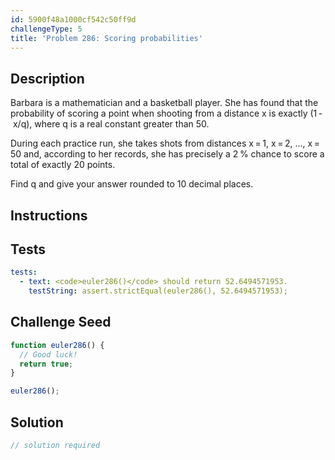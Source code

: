 ```yaml
---
id: 5900f48a1000cf542c50ff9d
challengeType: 5
title: 'Problem 286: Scoring probabilities'
---
```


## Description
<section id='description'>
Barbara is a mathematician and a basketball player. She has found that the probability of scoring a point when shooting from a distance x is exactly (1 - x/q), where q is a real constant greater than 50.

During each practice run, she takes shots from distances x = 1, x = 2, ..., x = 50 and, according to her records, she has precisely a 2 % chance to score a total of exactly 20 points.

Find q and give your answer rounded to 10 decimal places.
</section>

## Instructions
<section id='instructions'>

</section>

## Tests
<section id='tests'>

```yml
tests:
  - text: <code>euler286()</code> should return 52.6494571953.
    testString: assert.strictEqual(euler286(), 52.6494571953);

```

</section>

## Challenge Seed
<section id='challengeSeed'>

<div id='js-seed'>

```js
function euler286() {
  // Good luck!
  return true;
}

euler286();
```

</div>



</section>

## Solution
<section id='solution'>

```js
// solution required
```
</section>

